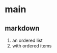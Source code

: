 # main 

## markdown

1. an ordered list
2. with ordered items

[details]: atlas-zero.github.io/markdown/details.md/